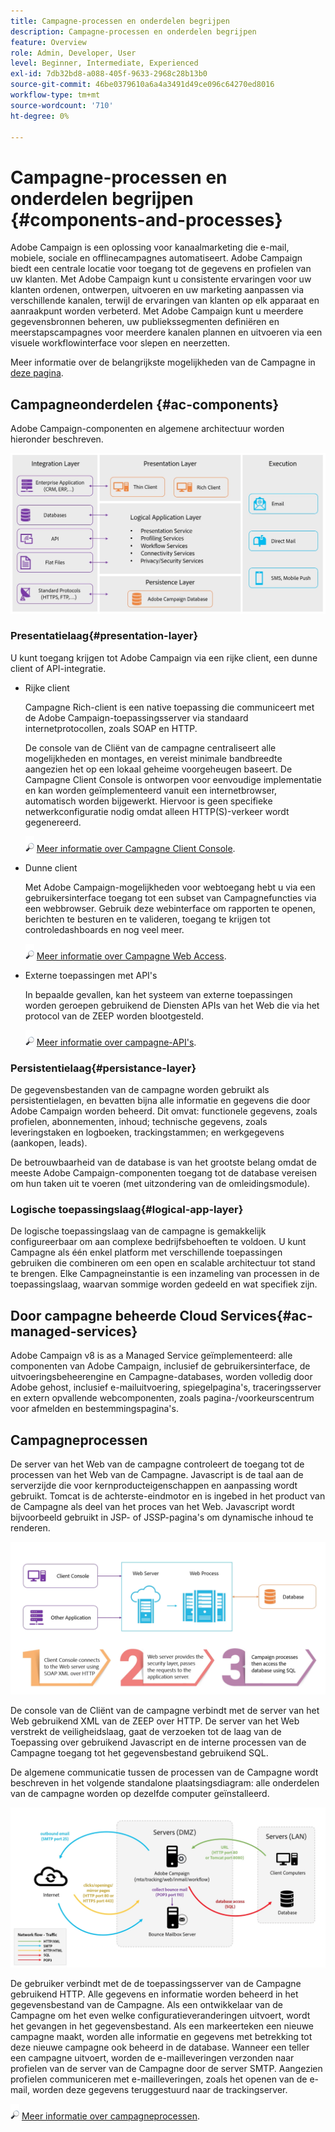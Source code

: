 ```yaml
---
title: Campagne-processen en onderdelen begrijpen
description: Campagne-processen en onderdelen begrijpen
feature: Overview
role: Admin, Developer, User
level: Beginner, Intermediate, Experienced
exl-id: 7db32bd8-a088-405f-9633-2968c28b13b0
source-git-commit: 46be0379610a6a4a3491d49ce096c64270ed8016
workflow-type: tm+mt
source-wordcount: '710'
ht-degree: 0%

---
```


# Campagne-processen en onderdelen begrijpen {#components-and-processes}

Adobe Campaign is een oplossing voor kanaalmarketing die e-mail, mobiele, sociale en offlinecampagnes automatiseert. Adobe Campaign biedt een centrale locatie voor toegang tot de gegevens en profielen van uw klanten. Met Adobe Campaign kunt u consistente ervaringen voor uw klanten ordenen, ontwerpen, uitvoeren en uw marketing aanpassen via verschillende kanalen, terwijl de ervaringen van klanten op elk apparaat en aanraakpunt worden verbeterd. Met Adobe Campaign kunt u meerdere gegevensbronnen beheren, uw publiekssegmenten definiëren en meerstapscampagnes voor meerdere kanalen plannen en uitvoeren via een visuele workflowinterface voor slepen en neerzetten.

Meer informatie over de belangrijkste mogelijkheden van de Campagne in [deze pagina](../start/get-started.md).

## Campagneonderdelen {#ac-components}

Adobe Campaign-componenten en algemene architectuur worden hieronder beschreven.

![](assets/ac-components.png)

### Presentatielaag{#presentation-layer}

U kunt toegang krijgen tot Adobe Campaign via een rijke client, een dunne client of API-integratie.

* Rijke client

   Campagne Rich-client is een native toepassing die communiceert met de Adobe Campaign-toepassingsserver via standaard internetprotocollen, zoals SOAP en HTTP.

   De console van de Cliënt van de campagne centraliseert alle mogelijkheden en montages, en vereist minimale bandbreedte aangezien het op een lokaal geheime voorgeheugen baseert. De Campagne Client Console is ontworpen voor eenvoudige implementatie en kan worden geïmplementeerd vanuit een internetbrowser, automatisch worden bijgewerkt. Hiervoor is geen specifieke netwerkconfiguratie nodig omdat alleen HTTP(S)-verkeer wordt gegenereerd.

   ![](../assets/do-not-localize/glass.png) [Meer informatie over Campagne Client Console](../start/connect.md).

* Dunne client

   Met Adobe Campaign-mogelijkheden voor webtoegang hebt u via een gebruikersinterface toegang tot een subset van Campagnefuncties via een webbrowser. Gebruik deze webinterface om rapporten te openen, berichten te besturen en te valideren, toegang te krijgen tot controledashboards en nog veel meer.

   ![](../assets/do-not-localize/glass.png) [Meer informatie over Campagne Web Access](../start/connect.md).

* Externe toepassingen met API&#39;s

   In bepaalde gevallen, kan het systeem van externe toepassingen worden geroepen gebruikend de Diensten APIs van het Web die via het protocol van de ZEEP worden blootgesteld.

   ![](../assets/do-not-localize/glass.png) [Meer informatie over campagne-API&#39;s](../dev/api.md).

### Persistentielaag{#persistance-layer}

De gegevensbestanden van de campagne worden gebruikt als persistentielagen, en bevatten bijna alle informatie en gegevens die door Adobe Campaign worden beheerd. Dit omvat: functionele gegevens, zoals profielen, abonnementen, inhoud; technische gegevens, zoals leveringstaken en logboeken, trackingstammen; en werkgegevens (aankopen, leads).

De betrouwbaarheid van de database is van het grootste belang omdat de meeste Adobe Campaign-componenten toegang tot de database vereisen om hun taken uit te voeren (met uitzondering van de omleidingsmodule).

### Logische toepassingslaag{#logical-app-layer}

De logische toepassingslaag van de campagne is gemakkelijk configureerbaar om aan complexe bedrijfsbehoeften te voldoen. U kunt Campagne als één enkel platform met verschillende toepassingen gebruiken die combineren om een open en scalable architectuur tot stand te brengen. Elke Campagneinstantie is een inzameling van processen in de toepassingslaag, waarvan sommige worden gedeeld en wat specifiek zijn.

## Door campagne beheerde Cloud Services{#ac-managed-services}

Adobe Campaign v8 is as a Managed Service geïmplementeerd: alle componenten van Adobe Campaign, inclusief de gebruikersinterface, de uitvoeringsbeheerengine en Campagne-databases, worden volledig door Adobe gehost, inclusief e-mailuitvoering, spiegelpagina&#39;s, traceringsserver en extern opvallende webcomponenten, zoals pagina-/voorkeurscentrum voor afmelden en bestemmingspagina&#39;s.

## Campagneprocessen

De server van het Web van de campagne controleert de toegang tot de processen van het Web van de Campagne. Javascript is de taal aan de serverzijde die voor kernproducteigenschappen en aanpassing wordt gebruikt. Tomcat is de achterste-eindmotor en is ingebed in het product van de Campagne als deel van het proces van het Web. Javascript wordt bijvoorbeeld gebruikt in JSP- of JSSP-pagina&#39;s om dynamische inhoud te renderen.

![](assets/ac-processes.png)

De console van de Cliënt van de campagne verbindt met de server van het Web gebruikend XML van de ZEEP over HTTP. De server van het Web verstrekt de veiligheidslaag, gaat de verzoeken tot de laag van de Toepassing over gebruikend Javascript en de interne processen van de Campagne toegang tot het gegevensbestand gebruikend SQL.

De algemene communicatie tussen de processen van de Campagne wordt beschreven in het volgende standalone plaatsingsdiagram: alle onderdelen van de campagne worden op dezelfde computer geïnstalleerd.

![](assets/ac-standalone.png)

De gebruiker verbindt met de de toepassingsserver van de Campagne gebruikend HTTP. Alle gegevens en informatie worden beheerd in het gegevensbestand van de Campagne. Als een ontwikkelaar van de Campagne om het even welke configuratieveranderingen uitvoert, wordt het gevangen in het gegevensbestand. Als een markeerteken een nieuwe campagne maakt, worden alle informatie en gegevens met betrekking tot deze nieuwe campagne ook beheerd in de database. Wanneer een teller een campagne uitvoert, worden de e-mailleveringen verzonden naar profielen van de server van de Campagne door de server SMTP. Aangezien profielen communiceren met e-mailleveringen, zoals het openen van de e-mail, worden deze gegevens teruggestuurd naar de trackingserver.

![](../assets/do-not-localize/glass.png) [Meer informatie over campagneprocessen](../architecture/general-architecture.md#dev-env).
